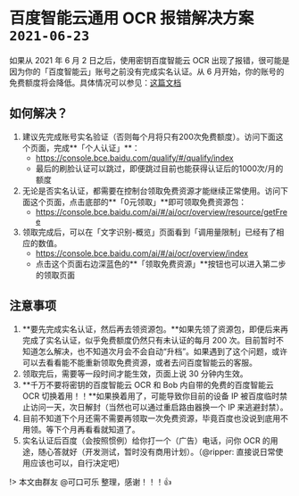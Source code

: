 # 百度智能云通用 OCR 报错解决方案`2021-06-23`

如果从 2021 年 6 月 2 日之后，使用密钥百度智能云 OCR 出现了报错，很可能是因为你的「百度智能云」账号之前没有完成实名认证。从 6 月开始，你的账号的免费额度将会降低。具体情况可以参见：[这篇文档](blog/2021-04-26-baidu-ocr-news)

## 如何解决？

1. 建议先完成账号实名验证（否则每个月将只有200次免费额度）。访问下面这个页面，完成**「个人认证」**：
    * https://console.bce.baidu.com/qualify/#/qualify/index
    * 最后的刷脸认证可以跳过，即便跳过目前也能获得认证后的1000次/月的额度
2. 无论是否实名认证，都需要在控制台领取免费资源才能继续正常使用。访问下面这个页面，点击底部的**「0元领取」**即可领取免费资源包：
    * https://console.bce.baidu.com/ai/#/ai/ocr/overview/resource/getFree
3. 领取完成后，可以在「文字识别-概览」页面看到「调用量限制」已经有了相应的数值。
    * https://console.bce.baidu.com/ai/#/ai/ocr/overview/index
    * 点击这个页面右边深蓝色的**「领取免费资源」**按钮也可以进入第二步的领取页面


## 注意事项

1. **要先完成实名认证，然后再去领资源包。**如果先领了资源包，即便后来再完成了实名认证，似乎免费额度仍然只有未认证的每月 200 次。目前暂时不知道怎么解决，也不知道次月会不会自动“升档”。如果遇到了这个问题，或许可以去看看能不能重新领取免费资源，或者去问百度智能云的客服。
2. 领取完后，需要等一段时间才能生效，页面上说 30 分钟内生效。
3. **千万不要将密钥的百度智能云 OCR 和 Bob 内自带的免费的百度智能云 OCR 切换着用！！**如果换着用了，可能导致你目前的设备 IP 被百度临时禁止访问一天，次日解封（当然也可以通过重启路由器换一个 IP 来逃避封禁）。
4. 目前不知道下个月还需不需要再领取一次免费资源，毕竟百度也没说到底用不用领。等下个月再看看就知道了。
5. 实名认证后百度（会按照惯例）给你打一个（广告）电话，问你 OCR 的用途，随心答就好（开发测试，暂时没有商用计划）。（@ripper: 直接说日常使用应该也可以，自行决定吧）

!> 本文由群友 @可口可乐 整理，感谢！！！👍